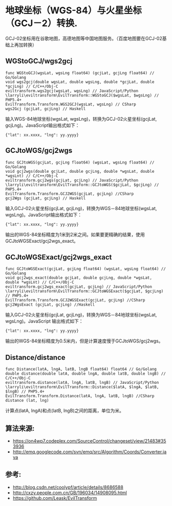 # 地球坐标（WGS-84）与火星坐标（GCJ－2）转换.

GCJ-02坐标用在谷歌地图，高德地图等中国地图服务。（百度地图要在GCJ-02基础上再加转换）

## WGStoGCJ/wgs2gcj

	func WGStoGCJ(wgsLat, wgsLng float64) (gcjLat, gcjLng float64) // Go/Golang
	void wgs2gcj(double wgsLat, double wgsLng, double *gcjLat, double *gcjLng) // C/C++/Obj-C
	eviltransform.wgs2gcj(wgsLat, wgsLng) // JavaScript/Python
	\larryli\eviltransform\EvilTransform::WGStoGCJ($wgsLat, $wgsLng) // PHP5.4+
	EvilTransform.Transform.WGS2GCJ(wgsLat, wgsLng) // CSharp
	wgs2Gcj (gcjLat, gcjLng) // Haskell

输入WGS-84地球坐标(wgsLat, wgsLng)，转换为GCJ-02火星坐标(gcjLat, gcjLng)。JavaScript输出格式如下：

	{"lat": xx.xxxx, "lng": yy.yyyy}

## GCJtoWGS/gcj2wgs

	func GCJtoWGS(gcjLat, gcjLng float64) (wgsLat, wgsLng float64) // Go/Golang
	void gcj2wgs(double gcjLat, double gcjLng, double *wgsLat, double *wgsLnt) // C/C++/Obj-C
	eviltransform.gcj2wgs(gcjLat, gcjLng) // JavaScript/Python
	\larryli\eviltransform\EvilTransform::GCJtoWGS($gcjLat, $gcjLng) // PHP5.4+
	EvilTransform.Transform.GCJ2WGS(gcjLat, gcjLng) //CSharp
	gcj2Wgs (gcjLat, gcjLng) // Haskell

输入GCJ-02火星坐标(gcjLat, gcjLng)，转换为WGS－84地球坐标(wgsLat, wgsLng)。JavaScript输出格式如下：

	{"lat": xx.xxxx, "lng": yy.yyyy}

输出的WGS-84坐标精度为1米到2米之间。如果要更精确的结果，使用GCJtoWGSExact/gcj2wgs_exact。

## GCJtoWGSExact/gcj2wgs_exact

	func GCJtoWGSExact(gcjLat, gcjLng float64) (wgsLat, wgsLng float64) // Go/Golang
	void gcj2wgs_exact(double gcjLat, double gcjLng, double *wgsLat, double *wgsLnt) // C/C++/Obj-C
	eviltransform.gcj2wgs_exact(gcjLat, gcjLng) // JavaScript/Python
	\larryli\eviltransform\EvilTransform::GCJtoWGSExact($gcjLat, $gcjLng) // PHP5.4+
	EvilTransform.Transform.GCJ2WGSExact(gcjLat, gcjLng) //CSharp
	gcj2WgsExact (gcjLat, gcjLng) //Haskell

输入GCJ-02火星坐标(gcjLat, gcjLng)，转换为WGS－84地球坐标(wgsLat, wgsLng)。JavaScript 输出格式如下：

	{"lat": xx.xxxx, "lng": yy.yyyy}

输出的WGS-84坐标精度为0.5米内，但是计算速度慢于GCJtoWGS/gcj2wgs。

## Distance/distance

	func Distance(latA, lngA, latB, lngB float64) float64 // Go/Golang
	double distance(double latA, double lngA, double latB, double lngB) // C/C++/Obj-C
	eviltransform.distance(latA, lngA, latB, lngB) // JavaScript/Python
	\larryli\eviltransform\EvilTransform::Distance($latA, $lngA, $latB, $lngB) // PHP5.4+
	EvilTransform.Transform.Distance(latA, lngA, latB, lngB) //CSharp
	distance (lat, lng)

计算点(latA, lngA)和点(latB, lngB)之间的距离，单位为米。


## 算法来源:

- https://on4wp7.codeplex.com/SourceControl/changeset/view/21483#353936
- http://emq.googlecode.com/svn/emq/src/Algorithm/Coords/Converter.java

## 参考:

- http://blog.csdn.net/coolypf/article/details/8686588
- http://cxzy.people.com.cn/GB/196034/14908095.html
- https://github.com/Leask/EvilTransform
